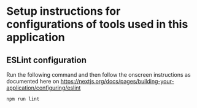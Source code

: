 # Setup instructions for configurations of tools used in this application

## ESLint configuration

Run the following command and then follow the onscreen instructions as documented 
 here on https://nextjs.org/docs/pages/building-your-application/configuring/eslint

```bash
npm run lint
```


